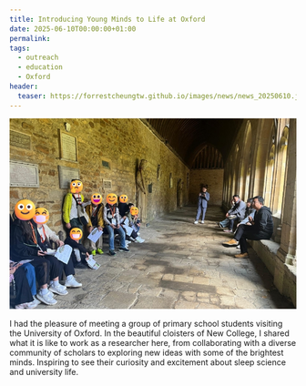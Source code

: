 ```yaml
---
title: Introducing Young Minds to Life at Oxford
date: 2025-06-10T00:00:00+01:00
permalink:
tags:
  - outreach
  - education
  - Oxford
header:
  teaser: https://forrestcheungtw.github.io/images/news/news_20250610.jpg
---
```

![](/images/news/news_20250610.jpg)

I had the pleasure of meeting a group of primary school students visiting the University of Oxford.
In the beautiful cloisters of New College, I shared what it is like to work as a researcher here, from collaborating with a diverse community of scholars to exploring new ideas with some of the brightest minds.
Inspiring to see their curiosity and excitement about sleep science and university life.